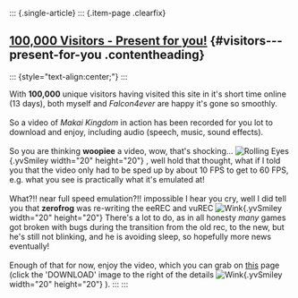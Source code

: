 ::: {.single-article}
::: {.item-page .clearfix}
## [100,000 Visitors - Present for you!](/170-100-000-visitors-present-for-you.html) {#visitors---present-for-you .contentheading}

::: {style="text-align:center;"}
:::

With **100,000** unique visitors having visited this site in it\'s short
time online (13 days), both myself and *Falcon4ever* are happy it\'s
gone so smoothly.\
\
So a video of *Makai Kingdom* in action has been recorded for you lot to
download and enjoy, including audio (speech, music, sound effects).\
\
So you are thinking **woopiee** a video, wow, that\'s shocking\...
![Rolling
Eyes](https://pcsx2.net/images/stories/frontend/smilies/rolleyes.gif){.yvSmiley
width="20" height="20"} , well hold that thought, what if I told you
that the video only had to be sped up by about 10 FPS to get to 60 FPS,
e.g. what you see is practically what it\'s emulated at!\
\
What?!! near full speed emulation?!! impossible I hear you cry, well I
did tell you that **zerofrog** was re-writing the eeREC and vuREC
![Wink](https://pcsx2.net/images/stories/frontend/smilies/wink.gif){.yvSmiley
width="20" height="20"} There\'s a lot to do, as in all honesty *many*
games got broken with bugs during the transition from the old rec, to
the new, but he\'s still not blinking, and he is avoiding sleep, so
hopefully more news eventually!\
\
Enough of that for now, enjoy the video, which you can grab on
[this](/demo-videos-screenshots/videos.html) page (click the
\'DOWNLOAD\' image to the right of the details
![Wink](https://pcsx2.net/images/stories/frontend/smilies/wink.gif){.yvSmiley
width="20" height="20"} ).
:::
:::
